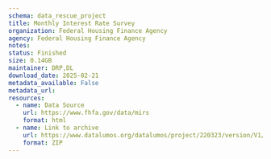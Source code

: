 ```yaml
---
schema: data_rescue_project 
title: Monthly Interest Rate Survey
organization: Federal Housing Finance Agency
agency: Federal Housing Finance Agency
notes: 
status: Finished
size: 0.14GB
maintainer: DRP,DL
download_date: 2025-02-21
metadata_available: False
metadata_url: 
resources:
  - name: Data Source
    url: https://www.fhfa.gov/data/mirs
    format: html
  - name: Link to archive
    url: https://www.datalumos.org/datalumos/project/220323/version/V1/view
    format: ZIP
---
```


